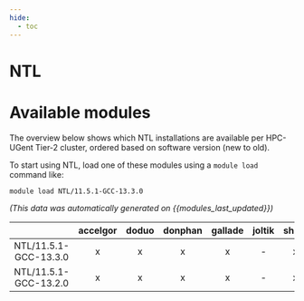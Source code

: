 ```yaml
---
hide:
  - toc
---
```


NTL
===

# Available modules


The overview below shows which NTL installations are available per HPC-UGent Tier-2 cluster, ordered based on software version (new to old).

To start using NTL, load one of these modules using a `module load` command like:

```shell
module load NTL/11.5.1-GCC-13.3.0
```

*(This data was automatically generated on {{modules_last_updated}})*  

| |accelgor|doduo|donphan|gallade|joltik|shinx|skitty|
| :---: | :---: | :---: | :---: | :---: | :---: | :---: | :---: |
|NTL/11.5.1-GCC-13.3.0|x|x|x|x|-|x|x|
|NTL/11.5.1-GCC-13.2.0|x|x|x|x|-|x|x|
